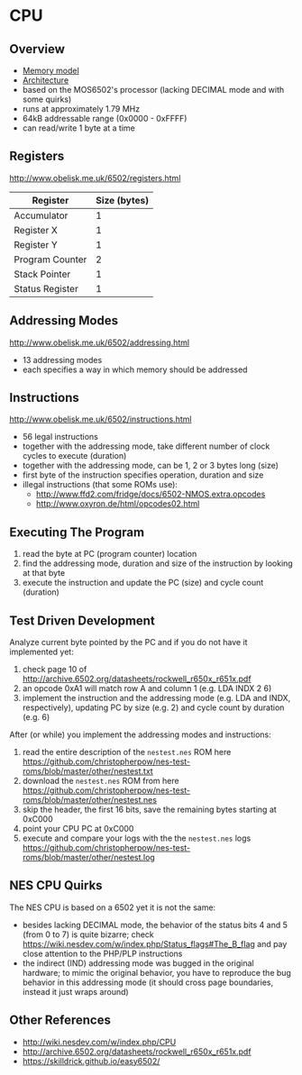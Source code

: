 # CPU

## Overview

- [Memory model](http://wiki.nesdev.com/w/index.php/CPU_memory_map)
- [Architecture](http://www.obelisk.me.uk/6502/architecture.html)
- based on the MOS6502's processor (lacking DECIMAL mode and with some quirks)
- runs at approximately 1.79 MHz
- 64kB addressable range (0x0000 - 0xFFFF)
- can read/write 1 byte at a time

## Registers

http://www.obelisk.me.uk/6502/registers.html

| Register        | Size (bytes) |
| --------------- | ------------ |
| Accumulator     | 1            |
| Register X      | 1            |
| Register Y      | 1            |
| Program Counter | 2            |
| Stack Pointer   | 1            |
| Status Register | 1            |

## Addressing Modes

http://www.obelisk.me.uk/6502/addressing.html

- 13 addressing modes
- each specifies a way in which memory should be addressed

## Instructions

http://www.obelisk.me.uk/6502/instructions.html

- 56 legal instructions
- together with the addressing mode, take different number of clock cycles to execute (duration)
- together with the addressing mode, can be 1, 2 or 3 bytes long (size)
- first byte of the instruction specifies operation, duration and size
- illegal instructions (that some ROMs use):
  - http://www.ffd2.com/fridge/docs/6502-NMOS.extra.opcodes
  - http://www.oxyron.de/html/opcodes02.html

## Executing The Program

1. read the byte at PC (program counter) location
2. find the addressing mode, duration and size of the instruction by looking at that byte
3. execute the instruction and update the PC (size) and cycle count (duration)

## Test Driven Development

Analyze current byte pointed by the PC and if you do not have it implemented yet:
1. check page 10 of http://archive.6502.org/datasheets/rockwell_r650x_r651x.pdf
2. an opcode 0xA1 will match row A and column 1 (e.g. LDA INDX 2 6)
3. implement the instruction and the addressing mode (e.g. LDA and INDX, respectively), updating PC by size (e.g. 2) and cycle count by duration (e.g. 6)

After (or while) you implement the addressing modes and instructions:
1. read the entire description of the `nestest.nes` ROM here https://github.com/christopherpow/nes-test-roms/blob/master/other/nestest.txt
2. download the `nestest.nes` ROM from here https://github.com/christopherpow/nes-test-roms/blob/master/other/nestest.nes
3. skip the header, the first 16 bits, save the remaining bytes starting at 0xC000
4. point your CPU PC at 0xC000
5. execute and compare your logs with the the `nestest.nes` logs https://github.com/christopherpow/nes-test-roms/blob/master/other/nestest.log

## NES CPU Quirks

The NES CPU is based on a 6502 yet it is not the same:

- besides lacking DECIMAL mode, the behavior of the status bits 4 and 5 (from 0 to 7) is quite bizarre; check https://wiki.nesdev.com/w/index.php/Status_flags#The_B_flag and pay close attention to the PHP/PLP instructions
- the indirect (IND) addressing mode was bugged in the original hardware; to mimic the original behavior, you have to reproduce the bug behavior in this addressing mode (it should cross page boundaries, instead it just wraps around)

## Other References

- http://wiki.nesdev.com/w/index.php/CPU
- http://archive.6502.org/datasheets/rockwell_r650x_r651x.pdf
- https://skilldrick.github.io/easy6502/
